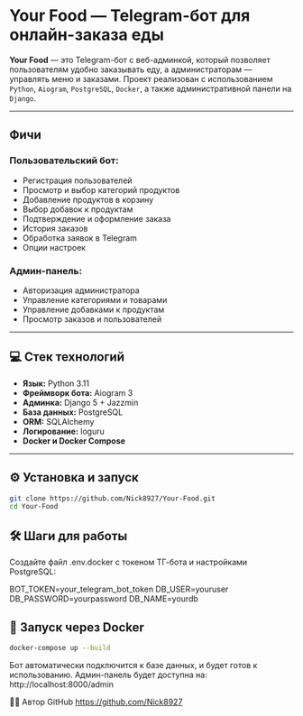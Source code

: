 #  Your Food — Telegram-бот для онлайн-заказа еды

**Your Food** — это Telegram-бот с веб-админкой, который позволяет пользователям удобно заказывать еду, а администраторам — управлять меню и заказами. Проект реализован с использованием `Python`, `Aiogram`, `PostgreSQL`, `Docker`, а также административной панели на `Django`.

---

## Фичи

### Пользовательский бот:
- Регистрация пользователей
- Просмотр и выбор категорий продуктов
- Добавление продуктов в корзину
- Выбор добавок к продуктам
- Подтверждение и оформление заказа
- История заказов
- Обработка заявок в Telegram
- Опции настроек

### Админ-панель:
- Авторизация администратора
- Управление категориями и товарами
- Управление добавками к продуктам
- Просмотр заказов и пользователей

---

## 💻 Стек технологий

- **Язык:** Python 3.11  
- **Фреймворк бота:** Aiogram 3  
- **Админка:** Django 5 + Jazzmin  
- **База данных:** PostgreSQL  
- **ORM:** SQLAlchemy  
- **Логирование:** loguru  
- **Docker и Docker Compose**

---

## ⚙️ Установка и запуск

```bash
git clone https://github.com/Nick8927/Your-Food.git
cd Your-Food
```

## 🛠 Шаги для работы
Создайте файл .env.docker с токеном ТГ-бота и настройками PostgreSQL:

BOT_TOKEN=your_telegram_bot_token
DB_USER=youruser
DB_PASSWORD=yourpassword
DB_NAME=yourdb

## 🐳 Запуск через Docker
```bash
docker-compose up --build
```

Бот автоматически подключится к базе данных, и будет готов к использованию.
Админ-панель будет доступна на: http://localhost:8000/admin

👨‍💻 Автор
GitHub
https://github.com/Nick8927
